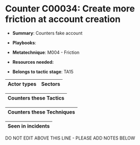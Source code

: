 # Counter C00034: Create more friction at account creation

* **Summary**: Counters fake account

* **Playbooks**: 

* **Metatechnique**: M004 - Friction

* **Resources needed:** 

* **Belongs to tactic stage**: TA15


| Actor types | Sectors |
| ----------- | ------- |



| Counters these Tactics |
| ---------------------- |



| Counters these Techniques |
| ------------------------- |



| Seen in incidents |
| ----------------- |


DO NOT EDIT ABOVE THIS LINE - PLEASE ADD NOTES BELOW